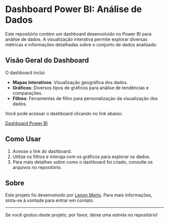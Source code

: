 # Dashboard Power BI: Análise de Dados

Este repositório contém um dashboard desenvolvido no Power BI para análise de dados. A visualização interativa permite explorar diversas métricas e informações detalhadas sobre o conjunto de dados analisado.

## Visão Geral do Dashboard

O dashboard inclui:
- **Mapas Interativos**: Visualização geográfica dos dados.
- **Gráficos**: Diversos tipos de gráficos para análise de tendências e comparações.
- **Filtros**: Ferramentas de filtro para personalização da visualização dos dados.

Você pode acessar o dashboard clicando no link abaixo:

[Dashboard Power BI](https://app.powerbi.com/view?r=eyJrIjoiNTFiNTljNTEtZGZmNy00ZTc2LTlkN2ItMDk4NWE2OTI5NmY0IiwidCI6ImU4Y2YyNjM5LTFmOTgtNGJiNC1iZDg5LWFiZDE0OTI4OTM3ZiJ9)


## Como Usar

1. Acesse o link do dashboard.
2. Utilize os filtros e interaja com os gráficos para explorar os dados.
3. Para mais detalhes sobre como o dashboard foi criado, consulte os arquivos no repositório.

## Sobre

Este projeto foi desenvolvido por [Lenon Merlo](https://github.com/lenonmerlo). Para mais informações, sinta-se à vontade para entrar em contato.

---

Se você gostou deste projeto, por favor, deixe uma estrela no repositório!
